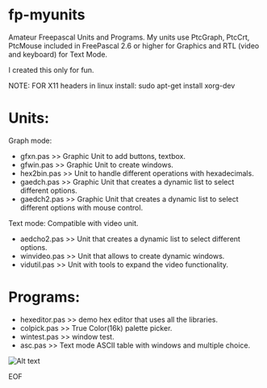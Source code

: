 # fp-myunits

Amateur Freepascal Units and Programs.
My units use PtcGraph, PtcCrt, PtcMouse included in FreePascal 2.6 or higher for Graphics
and RTL (video and keyboard) for Text Mode.

I created this only for fun.

NOTE: FOR X11 headers in linux install: 
sudo apt-get install xorg-dev

Units:
======

Graph mode:

* gfxn.pas >> Graphic Unit to add buttons, textbox.
* gfwin.pas >> Graphic Unit to create windows.
* hex2bin.pas >> Unit to handle different operations with hexadecimals.
* gaedch.pas >> Graphic Unit that creates a dynamic list to select different options.
* gaedch2.pas >> Graphic Unit that creates a dynamic list to select different options with mouse control.

Text mode: Compatible with video unit.

* aedcho2.pas >> Unit that creates a dynamic list to select different options.
* winvideo.pas >> Unit that allows to create dynamic windows.
* vidutil.pas >> Unit with tools to expand the video functionality.

Programs:
=========
* hexeditor.pas >> demo hex editor that uses all the libraries.
* colpick.pas >> True Color(16k) palette picker.
* wintest.pas >> window test.
* asc.pas >> Text mode ASCII table with windows and multiple choice.

![Alt text](/fp-myunits/hex1.png?raw=true "Menu bar")

EOF
